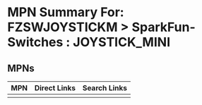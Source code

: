 



# MPN Summary For: FZSWJOYSTICKM > SparkFun-Switches : JOYSTICK_MINI

## MPNs
  

|MPN|Direct Links|Search Links|
| :--- | :--- | :--- |
||||

